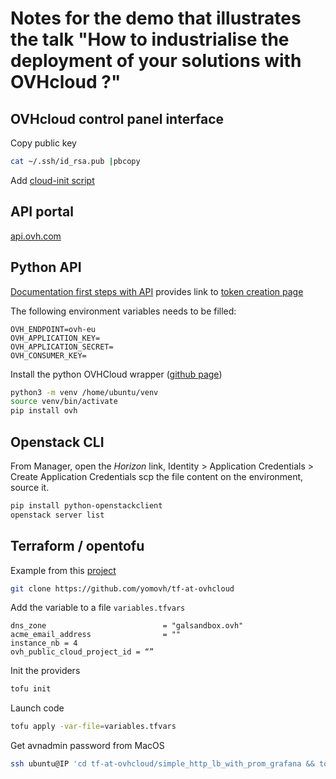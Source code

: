 # Notes for the demo that illustrates the talk "How to industrialise the deployment of your solutions with OVHcloud ?"

## OVHcloud control panel interface

Copy public key
```bash
cat ~/.ssh/id_rsa.pub |pbcopy	
```
Add [cloud-init script](./cloud-init.yaml)


## API portal 

[api.ovh.com](https://api.ovh.com)


## Python API 

[Documentation first steps with API](https://help.ovhcloud.com/csm/en-gb-api-getting-started-ovhcloud-api?id=kb_article_view&sysparm_article=KB0042784) provides link to [token creation page](https://eu.api.ovh.com/createToken/)

The following environment variables needs to be filled: 

```
OVH_ENDPOINT=ovh-eu
OVH_APPLICATION_KEY=
OVH_APPLICATION_SECRET=
OVH_CONSUMER_KEY=
```

Install the python OVHCloud wrapper ([github page](https://github.com/ovh/python-ovh))
```bash
python3 -m venv /home/ubuntu/venv
source venv/bin/activate
pip install ovh 
```
 
## Openstack CLI 

From Manager, open the *Horizon* link, Identity > Application Credentials > Create Application Credentials 
scp the file content on the environment, source it. 

```bash
pip install python-openstackclient
openstack server list
```


## Terraform / opentofu

Example from this [project](https://github.com/yomovh/tf-at-ovhcloud)

```bash 
git clone https://github.com/yomovh/tf-at-ovhcloud
```

Add the variable to a file `variables.tfvars`
```
dns_zone                          = "galsandbox.ovh"
acme_email_address                = ""
instance_nb = 4
ovh_public_cloud_project_id = “”
```


Init the providers
```bash
tofu init
```
Launch code
```bash
tofu apply -var-file=variables.tfvars
```

Get avnadmin password from MacOS
```bash
ssh ubuntu@IP 'cd tf-at-ovhcloud/simple_http_lb_with_prom_grafana && tofu output -raw grafana_password'|pbcopy
```